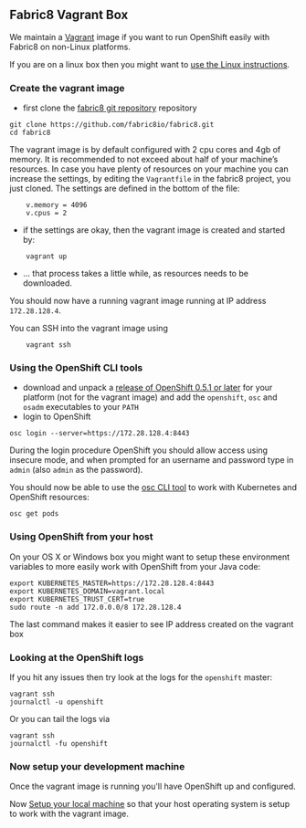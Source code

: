 ## Fabric8 Vagrant Box

We maintain a [Vagrant](http://www.vagrantup.com/downloads.html) image if you want to run OpenShift easily with Fabric8 on non-Linux platforms.

If you are on a linux box then you might want to [use the Linux instructions](setupOpenShift.html#if-you-are-on-a-linux).

### Create the vagrant image

* first clone the [fabric8 git repository](https://github.com/fabric8io/fabric8) repository

```
git clone https://github.com/fabric8io/fabric8.git
cd fabric8
```

The vagrant image is by default configured with 2 cpu cores and 4gb of memory. It is recommended to not exceed about half of your machine’s resources. In case you have plenty of resources on your machine you can increase the settings, by editing the `Vagrantfile` in the fabric8 project, you just cloned. The settings are defined in the bottom of the file:

```
    v.memory = 4096
    v.cpus = 2
```

* if the settings are okay, then the vagrant image is created and started by:

```
    vagrant up
```

* ... that process takes a little while, as resources needs to be downloaded. 

You should now have a running vagrant image running at IP address `172.28.128.4`.

You can SSH into the vagrant image using

```
    vagrant ssh
```

### Using the OpenShift CLI tools

* download and unpack a [release of OpenShift 0.5.1 or later](https://github.com/openshift/origin/releases/) for your platform (not for the vagrant image) and add the `openshift`, `osc` and `osadm` executables to your `PATH`
* login to OpenShift

```
osc login --server=https://172.28.128.4:8443
```

During the login procedure OpenShift you should allow access using insecure mode, and when prompted for an username and password type in `admin` (also `admin` as the password).

You should now be able to use the [osc CLI tool](https://github.com/openshift/origin/blob/master/docs/cli.md) to work with Kubernetes and OpenShift resources:

```
osc get pods
```


### Using OpenShift from your host

On your OS X or Windows box you might want to setup these environment variables to more easily work with OpenShift from your Java code:

```
export KUBERNETES_MASTER=https://172.28.128.4:8443
export KUBERNETES_DOMAIN=vagrant.local
export KUBERNETES_TRUST_CERT=true
sudo route -n add 172.0.0.0/8 172.28.128.4
```

The last command makes it easier to see IP address created on the vagrant box

### Looking at the OpenShift logs

If you hit any issues then try look at the logs for the `openshift` master:

```
vagrant ssh
journalctl -u openshift
```

Or you can tail the logs via 

```
vagrant ssh
journalctl -fu openshift
```

### Now setup your development machine

Once the vagrant image is running you'll have OpenShift up and configured. 

Now [Setup your local machine](setupLocalHost.html) so that your host operating system is setup to work with the vagrant image.


